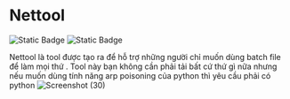 # Nettool
![Static Badge](https://img.shields.io/badge/Nettool-Versions_2.1-green) ![Static Badge](https://img.shields.io/badge/Supported_OS-Windows-orange)


Nettool là tool được tạo ra để hỗ trợ những người chỉ muốn dùng batch file để làm mọi thứ . Tool này bạn không cần phải tải bất cứ thứ gì nữa nhưng nếu muốn dùng tính năng arp poisoning của python thì yêu cầu phải có python
![Screenshot (30)](https://github.com/user-attachments/assets/11637f13-babc-4d0f-99bc-5857a7c04554)




